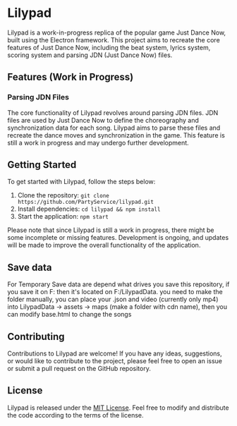 # Lilypad

Lilypad is a work-in-progress replica of the popular game Just Dance Now, built using the Electron framework. This project aims to recreate the core features of Just Dance Now, including the beat system, lyrics system, scoring system and parsing JDN (Just Dance Now) files.

## Features (Work in Progress)

### Parsing JDN Files
The core functionality of Lilypad revolves around parsing JDN files. JDN files are used by Just Dance Now to define the choreography and synchronization data for each song. Lilypad aims to parse these files and recreate the dance moves and synchronization in the game. This feature is still a work in progress and may undergo further development.

## Getting Started
To get started with Lilypad, follow the steps below:

1. Clone the repository: `git clone https://github.com/PartyService/lilypad.git`
2. Install dependencies: `cd lilypad && npm install`
3. Start the application: `npm start`

Please note that since Lilypad is still a work in progress, there might be some incomplete or missing features. Development is ongoing, and updates will be made to improve the overall functionality of the application.

## Save data
For Temporary
Save data are depend what drives you save this repository, if you save it on F: then it's located on F:/LilypadData. you need to make the folder manually, you can place your .json and video (currently only mp4) into LilypadData -> assets -> maps (make a folder with cdn name), then you can modify base.html to change the songs

## Contributing
Contributions to Lilypad are welcome! If you have any ideas, suggestions, or would like to contribute to the project, please feel free to open an issue or submit a pull request on the GitHub repository.

## License
Lilypad is released under the [MIT License](https://opensource.org/licenses/MIT). Feel free to modify and distribute the code according to the terms of the license.
